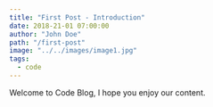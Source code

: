 ```yaml
---
title: "First Post - Introduction"
date: 2018-21-01 07:00:00
author: "John Doe"
path: "/first-post"
image: "../../images/image1.jpg"
tags:
  - code
---
```


Welcome to Code Blog, I hope you enjoy our content.
